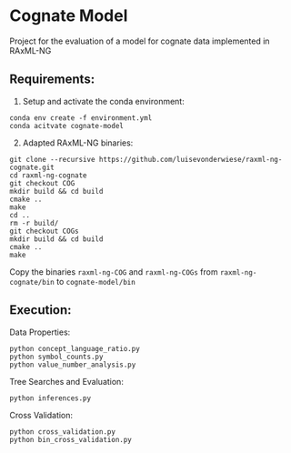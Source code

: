# Cognate Model
Project for the evaluation of a model for cognate data implemented in RAxML-NG

## Requirements:
1. Setup and activate the conda environment: 
```
conda env create -f environment.yml
conda acitvate cognate-model
```
2. Adapted RAxML-NG binaries:
```
git clone --recursive https://github.com/luisevonderwiese/raxml-ng-cognate.git
cd raxml-ng-cognate
git checkout COG
mkdir build && cd build
cmake ..
make
cd ..
rm -r build/
git checkout COGs
mkdir build && cd build
cmake ..
make
```
Copy the binaries `raxml-ng-COG` and `raxml-ng-COGs` from `raxml-ng-cognate/bin` to `cognate-model/bin`

## Execution:
Data Properties:
```
python concept_language_ratio.py
python symbol_counts.py
python value_number_analysis.py
```
Tree Searches and Evaluation:
```
python inferences.py
```
Cross Validation:
```
python cross_validation.py
python bin_cross_validation.py
``` 
